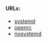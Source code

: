 #### URLs:
- [systemd](https://www.freedesktop.org/wiki/Software/systemd/)
- [openrc](https://wiki.gentoo.org/wiki/OpenRC)
- [nosystemd](https://nosystemd.org/)
